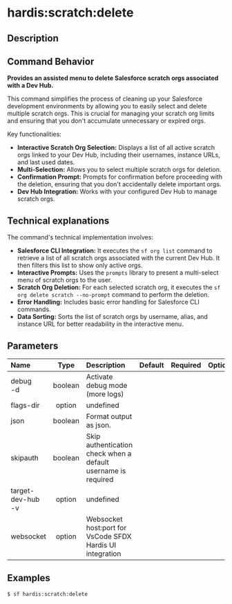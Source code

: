 <!-- This file has been generated with command 'sf hardis:doc:plugin:generate'. Please do not update it manually or it may be overwritten -->
# hardis:scratch:delete

## Description

## Command Behavior

**Provides an assisted menu to delete Salesforce scratch orgs associated with a Dev Hub.**

This command simplifies the process of cleaning up your Salesforce development environments by allowing you to easily select and delete multiple scratch orgs. This is crucial for managing your scratch org limits and ensuring that you don't accumulate unnecessary or expired orgs.

Key functionalities:

- **Interactive Scratch Org Selection:** Displays a list of all active scratch orgs linked to your Dev Hub, including their usernames, instance URLs, and last used dates.
- **Multi-Selection:** Allows you to select multiple scratch orgs for deletion.
- **Confirmation Prompt:** Prompts for confirmation before proceeding with the deletion, ensuring that you don't accidentally delete important orgs.
- **Dev Hub Integration:** Works with your configured Dev Hub to manage scratch orgs.

## Technical explanations

The command's technical implementation involves:

- **Salesforce CLI Integration:** It executes the `sf org list` command to retrieve a list of all scratch orgs associated with the current Dev Hub. It then filters this list to show only active orgs.
- **Interactive Prompts:** Uses the `prompts` library to present a multi-select menu of scratch orgs to the user.
- **Scratch Org Deletion:** For each selected scratch org, it executes the `sf org delete scratch --no-prompt` command to perform the deletion.
- **Error Handling:** Includes basic error handling for Salesforce CLI commands.
- **Data Sorting:** Sorts the list of scratch orgs by username, alias, and instance URL for better readability in the interactive menu.


## Parameters

|Name|Type|Description|Default|Required|Options|
|:---|:--:|:----------|:-----:|:------:|:-----:|
|debug<br/>-d|boolean|Activate debug mode (more logs)||||
|flags-dir|option|undefined||||
|json|boolean|Format output as json.||||
|skipauth|boolean|Skip authentication check when a default username is required||||
|target-dev-hub<br/>-v|option|undefined||||
|websocket|option|Websocket host:port for VsCode SFDX Hardis UI integration||||

## Examples

```shell
$ sf hardis:scratch:delete
```


